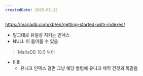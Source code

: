 ```yaml
---
createdDate: 2025-05-12
---
```

https://mariadb.com/kb/en/getting-started-with-indexes/
- 말그대로 유일성 지키는 인덱스
- NULL 이 들어올 수 있음

> MariaDB 10.5 부터


- !!!!!!
	- 유니크 인덱스 걸면 그냥 해당 컬럼에 유니크 제약 건것과 똑같음
